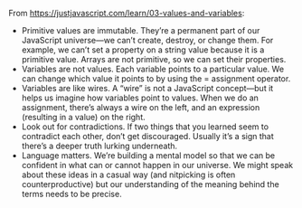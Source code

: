 From https://justjavascript.com/learn/03-values-and-variables:

- Primitive values are immutable. They’re a permanent part of our JavaScript universe—we can’t create, destroy, or change them. For example, we can’t set a property on a string value because it is a primitive value. Arrays are not primitive, so we can set their properties.
- Variables are not values. Each variable points to a particular value. We can change which value it points to by using the = assignment operator.
- Variables are like wires. A “wire” is not a JavaScript concept—but it helps us imagine how variables point to values. When we do an assignment, there’s always a wire on the left, and an expression (resulting in a value) on the right.
- Look out for contradictions. If two things that you learned seem to contradict each other, don’t get discouraged. Usually it’s a sign that there’s a deeper truth lurking underneath.
- Language matters. We’re building a mental model so that we can be confident in what can or cannot happen in our universe. We might speak about these ideas in a casual way (and nitpicking is often counterproductive) but our understanding of the meaning behind the terms needs to be precise.

